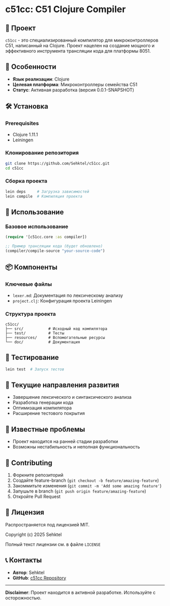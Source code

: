 # c51cc: C51 Clojure Compiler

## 🚀 Проект

`c51cc` - это специализированный компилятор для микроконтроллеров C51, написанный на Clojure. Проект нацелен на создание мощного и эффективного инструмента трансляции кода для платформы 8051.

## 🌟 Особенности

- **Язык реализации**: Clojure
- **Целевая платформа**: Микроконтроллеры семейства C51
- **Статус**: Активная разработка (версия 0.0.1-SNAPSHOT)

## 🛠 Установка

### Prerequisites
- Clojure 1.11.1
- Leiningen

### Клонирование репозитория
```bash
git clone https://github.com/Sehktel/c51cc.git
cd c51cc
```

### Сборка проекта
```bash
lein deps     # Загрузка зависимостей
lein compile  # Компиляция проекта
```

## 🔧 Использование

### Базовое использование
```clojure
(require '[c51cc.core :as compiler])

;; Пример трансляции кода (будет обновлено)
(compiler/compile-source "your-source-code")
```

## 📦 Компоненты

### Ключевые файлы
- `lexer.md`: Документация по лексическому анализу
- `project.clj`: Конфигурация проекта Leiningen

### Структура проекта
```
c51cc/
├── src/           # Исходный код компилятора
├── test/          # Тесты
├── resources/     # Вспомогательные ресурсы
└── doc/           # Документация
```

## 🧪 Тестирование

```bash
lein test  # Запуск тестов
```

## 🔬 Текущие направления развития

- Завершение лексического и синтаксического анализа
- Разработка генерации кода
- Оптимизация компилятора
- Расширение тестового покрытия

## 🐛 Известные проблемы

- Проект находится на ранней стадии разработки
- Возможны нестабильность и неполная функциональность

## 🤝 Contributing

1. Форкните репозиторий
2. Создайте feature-branch (`git checkout -b feature/amazing-feature`)
3. Закоммитьте изменения (`git commit -m 'Add some amazing feature'`)
4. Запушьте в branch (`git push origin feature/amazing-feature`)
5. Откройте Pull Request

## 📄 Лицензия

Распространяется под лицензией MIT.

Copyright (c) 2025 Sehktel

Полный текст лицензии см. в файле `LICENSE`

## 📞 Контакты

- **Автор**: Sehktel
- **GitHub**: [c51cc Repository](https://github.com/Sehktel/c51cc)

---

**Disclaimer**: Проект находится в активной разработке. Используйте с осторожностью.
